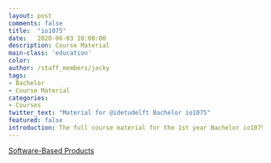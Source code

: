 ```yaml
---
layout: post
comments: false
title:  "io1075"
date:   2020-06-03 10:00:00
description: Course Material
main-class: 'education'
color:
author: /staff_members/jacky
tags:
- Bachelor
- Course Material
categories:
- Courses
twitter_text: "Material for @idetudelft Bachelor io1075"
featured: false
introduction: The full course material for the 1st year Bachelor io1075 from TU Delft / IDE.
---
```


[Software-Based Products](/courses/io1075/)
